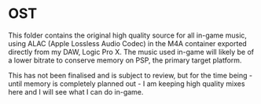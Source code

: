 # OST

 This folder contains the original high quality source for all in-game music, using ALAC (Apple Lossless Audio Codec) in the M4A container exported directly from my DAW, Logic Pro X. The music used in-game will likely be of a lower bitrate to conserve memory on PSP, the primary target platform. 

This has not been finalised and is subject to review, but for the time being - until memory is completely planned out - I am keeping high quality mixes here and I will see what I can do in-game.
